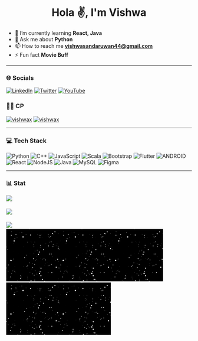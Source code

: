 <h1 align="center">Hola ✌️, I'm Vishwa</h1>

- 🌱 I’m currently learning **React, Java**
- 💬 Ask me about **Python**
- 📫 How to reach me **vishwasandaruwan44@gmail.com**
- ⚡ Fun fact **Movie Buff**
---
### 🌐 Socials
[![LinkedIn](https://img.shields.io/badge/LinkedIn-%230077B5.svg?logo=linkedin&logoColor=white)](https://linkedin.com/in/itsvishwa) [![Twitter](https://img.shields.io/badge/Twitter-%231DA1F2.svg?logo=Twitter&logoColor=white)](https://twitter.com/_vishwaX) [![YouTube](https://img.shields.io/badge/YouTube-%23FF0000.svg?logo=YouTube&logoColor=white)](https://youtube.com/@techmart404) 

### 👨‍💻 CP
<p align="left">
  <a href="https://www.hackerrank.com/vishwax" target="blank"><img align="center" src="https://raw.githubusercontent.com/rahuldkjain/github-profile-readme-generator/master/src/images/icons/Social/hackerrank.svg" alt="vishwax" height="30" width="40" /></a>
  <a href="https://www.leetcode.com/vishwax" target="blank"><img align="center" src="https://raw.githubusercontent.com/rahuldkjain/github-profile-readme-generator/master/src/images/icons/Social/leet-code.svg" alt="vishwax" height="30" width="40" /></a>
</p>

---

### 💻 Tech Stack
![Python](https://img.shields.io/badge/python-3670A0?style=flat&logo=python&logoColor=ffdd54) ![C++](https://img.shields.io/badge/c++-%2300599C.svg?style=flat&logo=c%2B%2B&logoColor=white) ![JavaScript](https://img.shields.io/badge/javascript-%23323330.svg?style=flat&logo=javascript&logoColor=%23F7DF1E) ![Scala](https://img.shields.io/badge/scala-%23DC322F.svg?style=flat&logo=scala&logoColor=white) ![Bootstrap](https://img.shields.io/badge/bootstrap-%23563D7C.svg?style=flat&logo=bootstrap&logoColor=white) ![Flutter](https://img.shields.io/badge/Flutter-%2302569B.svg?style=flat&logo=Flutter&logoColor=white) ![ANDROID](https://img.shields.io/badge/android-%2320232a.svg?style=flat&logo=android&logoColor=%a4c639) ![React](https://img.shields.io/badge/react-%2320232a.svg?style=flat&logo=react&logoColor=%2361DAFB) ![NodeJS](https://img.shields.io/badge/node.js-6DA55F?style=flat&logo=node.js&logoColor=white) ![Java](https://img.shields.io/badge/java-%23ED8B00.svg?style=flat&logo=java&logoColor=white) ![MySQL](https://img.shields.io/badge/mysql-%2300f.svg?style=flat&logo=mysql&logoColor=white) 	![Figma](https://img.shields.io/badge/figma-%23F24E1E.svg?style=flat&logo=figma&logoColor=white)

---

### 📊 Stat
![](https://github-readme-stats.vercel.app/api?username=itsvishwa&theme=dark&hide_border=false&include_all_commits=true&count_private=true)
<br/><br/>
![](https://github-readme-streak-stats.herokuapp.com/?user=itsvishwa&theme=dark&hide_border=false)<br/><br/>
![](https://github-readme-stats.vercel.app/api/top-langs/?username=itsvishwa&theme=dark&hide_border=false&include_all_commits=true&count_private=true&layout=compact)
<br>
<img src="./assets/img.gif" width="142" hight="142"><img src="./assets/img.gif" width="142" hight="142"><img src="./assets/img.gif" width="142" hight="142"><img src="./assets/img.gif" width="142" hight="142"><img src="./assets/img.gif" width="142" hight="142">
